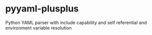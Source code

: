 # pyyaml-plusplus
Python YAML parser with include capability and self referential and environment variable resolution
